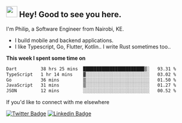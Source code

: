 <h2><img src="https://slackmojis.com/emojis/3643-cool-doge/download" width="30"/> Hey! Good to see you here.</h2>

<p>I'm Philip, a Software Engineer from Nairobi, KE. 

- I build mobile and backend applications.
- I like Typescript, Go, Flutter, Kotlin.. I write Rust sometimes too..</p>

**This week I spent some time on**
<!--START_SECTION:waka-->

```txt
Dart         38 hrs 25 mins  ███████████████████████▒░   93.31 %
TypeScript   1 hr 14 mins    ▓░░░░░░░░░░░░░░░░░░░░░░░░   03.02 %
Go           36 mins         ▒░░░░░░░░░░░░░░░░░░░░░░░░   01.50 %
JavaScript   31 mins         ▒░░░░░░░░░░░░░░░░░░░░░░░░   01.27 %
JSON         12 mins         ░░░░░░░░░░░░░░░░░░░░░░░░░   00.52 %
```

<!--END_SECTION:waka-->

If you'd like to connect with me elsewhere

[![Twitter Badge](https://img.shields.io/badge/-Twitter-1ca0f1?style=flat-square&labelColor=1ca0f1&logo=twitter&logoColor=white&link=https://twitter.com/_diogorodrigues)](https://twitter.com/kimathiphil)  [![Linkedin Badge](https://img.shields.io/badge/-LinkedIn-blue?style=flat-square&logo=Linkedin&logoColor=white&link=https://www.linkedin.com/in/philip-kimathi-2604a9114/)](https://www.linkedin.com/in/philip-kimathi-2604a9114/)
